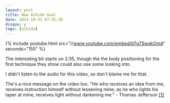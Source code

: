 ```yaml
---
layout: post
title: New Aikido Goal
date: 2013-10-31 07:35:30
disqus: y
tags: [aikido]
---
```


{% include youtube.html src="//www.youtube.com/embed/bTg7SwskOmA" seconds="155" %}

The interesting bit starts on 2:35, though the the body positioning for the first technique they show could also use some looking into.

I didn't listen to the audio for this video, so don't blame me for that.

The's a nice message on the video too. "He who receives an idea from me, receives instruction himself without lessening mine; as he who lights his taper at mine, receives light without darkening me." - Thomas Jefferson
<a href="http://press-pubs.uchicago.edu/founders/documents/a1_8_8s12.html" target="blog2">[1]</a>

